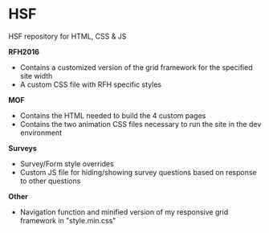 # HSF
HSF repository for HTML, CSS &amp; JS

<b>RFH2016</b>
<ul>
<li>Contains a customized version of the grid framework for the specified site width</li>
<li>A custom CSS file with RFH specific styles</li>
</ul>

<b>MOF</b>
<ul>
<li>Contains the HTML needed to build the 4 custom pages</li>
<li>Contains the two animation CSS files necessary to run the site in the dev environment</li>
</ul>

<b>Surveys </b>
<ul>
<li>Survey/Form style overrides</li>
<li>Custom JS file for hiding/showing survey questions based on response to other questions</li>
</ul>

<b>Other</b>
<ul>
<li>Navigation function and minified version of my responsive grid framework in "style.min.css"</li>
</ul>

